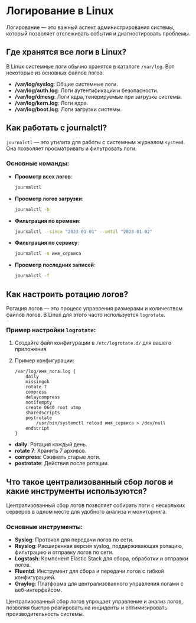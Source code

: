 # Логирование в Linux
Логирование — это важный аспект администрирования системы, который позволяет отслеживать события и диагностировать проблемы.

## Где хранятся все логи в Linux?

В Linux системные логи обычно хранятся в каталоге `/var/log`. Вот некоторые из основных файлов логов:

- **/var/log/syslog**: Общие системные логи.
- **/var/log/auth.log**: Логи аутентификации и безопасности.
- **/var/log/dmesg**: Логи ядра, генерируемые при загрузке системы.
- **/var/log/kern.log**: Логи ядра.
- **/var/log/boot.log**: Логи загрузки системы.

## Как работать с journalctl?

`journalctl` — это утилита для работы с системным журналом `systemd`. Она позволяет просматривать и фильтровать логи.

### Основные команды:

- **Просмотр всех логов**: 
  ```bash
  journalctl
  ```

- **Просмотр логов загрузки**:
  ```bash
  journalctl -b
  ```

- **Фильтрация по времени**:
  ```bash
  journalctl --since "2023-01-01" --until "2023-01-02"
  ```

- **Фильтрация по сервису**:
  ```bash
  journalctl -u имя_сервиса
  ```

- **Просмотр последних записей**:
  ```bash
  journalctl -f
  ```

## Как настроить ротацию логов?

Ротация логов — это процесс управления размерами и количеством файлов логов. В Linux для этого часто используется `logrotate`.

### Пример настройки `logrotate`:

1. Создайте файл конфигурации в `/etc/logrotate.d/` для вашего приложения.
2. Пример конфигурации:

   ```
   /var/log/имя_лога.log {
       daily
       missingok
       rotate 7
       compress
       delaycompress
       notifempty
       create 0640 root utmp
       sharedscripts
       postrotate
           /usr/bin/systemctl reload имя_сервиса > /dev/null
       endscript
   }
   ```

- **daily**: Ротация каждый день.
- **rotate 7**: Хранить 7 архивов.
- **compress**: Сжимать старые логи.
- **postrotate**: Действия после ротации.

## Что такое централизованный сбор логов и какие инструменты используются?

Централизованный сбор логов позволяет собирать логи с нескольких серверов в одном месте для удобного анализа и мониторинга.

### Основные инструменты:

- **Syslog**: Протокол для передачи логов по сети.
- **Rsyslog**: Расширенная версия syslog, поддерживающая ротацию, фильтрацию и отправку логов по сети.
- **Logstash**: Компонент Elastic Stack для сбора, обработки и отправки логов.
- **Fluentd**: Инструмент для сбора и передачи логов с гибкой конфигурацией.
- **Graylog**: Платформа для централизованного управления логами с веб-интерфейсом.

Централизованный сбор логов упрощает управление и анализ логов, позволяя быстро реагировать на инциденты и оптимизировать производительность системы.